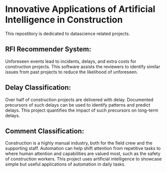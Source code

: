 # Innovative Applications of Artificial Intelligence in Construction 
This repostitory is dedicated to datascience related projects.


## RFI Recommender System: 
Unforeseen events lead to incidents, delays, and extra costs for construction projects. This software assists the reviewers to identify similar issues from past projects to reduce the likelihood of unforeseen. 

## Delay Classification: 
Over half of construction projects are delivered with delay. Documented precursors of such delays can be used to identify patterns and predict delays. This project quantifies the impact of such precursors on long-term delays. 

## Comment Classification: 
Construction is a highly manual industry, both for the field crew and the supporting staff. Automation can help shift attention from repetitive tasks to where human attention and capabilities are valued most, such as the safety of construction workers. This project uses artificial intelligence to showcase simple but useful applications of automation in daily tasks. 